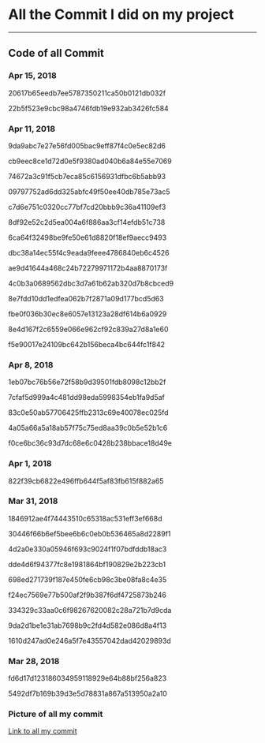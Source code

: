 # All the Commit I did on my project
------------------------------------

## Code of all Commit

### Apr 15, 2018
20617b65eedb7ee5787350211ca50b0121db032f

22b5f523e9cbc98a4746fdb19e932ab3426fc584

### Apr 11, 2018
9da9abc7e27e56fd005bac9eff87f4c0e5ec82d6

cb9eec8ce1d72d0e5f9380ad040b6a84e55e7069

74672a3c91f5cb7eca85c6156931dfbc6b5abb93

09797752ad6dd325abfc49f50ee40db785e73ac5

c7d6e751c0320cc77bf7cd20bbb9c36a41109ef3

8df92e52c2d5ea004a6f886aa3cf14efdb51c738

6ca64f32498be9fe50e61d8820f18ef9aecc9493

dbc38a14ec55f4c9eada9feee4786840eb6c4526

ae9d41644a468c24b72279971172b4aa8870173f

4c0b3a0689562dbc3d7a61b62ab320d7b8cbced9

8e7fdd10dd1edfea062b7f2871a09d177bcd5d63

fbe0f036b30ec8e6057e13123a28df614b6a0929

8e4d167f2c6559e066e962cf92c839a27d8a1e60

f5e90017e24109bc642b156beca4bc644fc1f842

### Apr 8, 2018
1eb07bc76b56e72f58b9d39501fdb8098c12bb2f

7cfaf5d999a4c481dd98eda5998354eb1fa9d5af

83c0e50ab57706425ffb2313c69e40078ec025fd

4a05a66a5a18ab57f75c75ed8aa39c0b5e52b1c6

f0ce6bc36c93d7dc68e6c0428b238bbace18d49e

### Apr 1, 2018
822f39cb6822e496ffb644f5af83fb615f882a65

### Mar 31, 2018
1846912ae4f74443510c65318ac531eff3ef668d

30446f66b6ef5bee6b6c0eb0b536465a8d2289f1

4d2a0e330a05946f693c9024f1f07bdfddb18ac3

dde4d6f94377fc8e1981864bf190829e2b223cb1

698ed271739f187e450fe6cb98c3be08fa8c4e35

f24ec7569e77b500af2f9b387f6df4725873b246

334329c33aa0c6f98267620082c28a721b7d9cda

9da2d1be1e31ab7698b9c2fd4d582e086d8a4f13

1610d247ad0e246a5f7e43557042dad42029893d

### Mar 28, 2018
fd6d17d123186034959118929e64b88bf256a823

5492df7b169b39d3e5d78831a867a513950a2a10

### Picture of all my commit
[Link to all my commit](https://github.com/taimaishuze/N-Arctica-Web-Server/commits/master)
